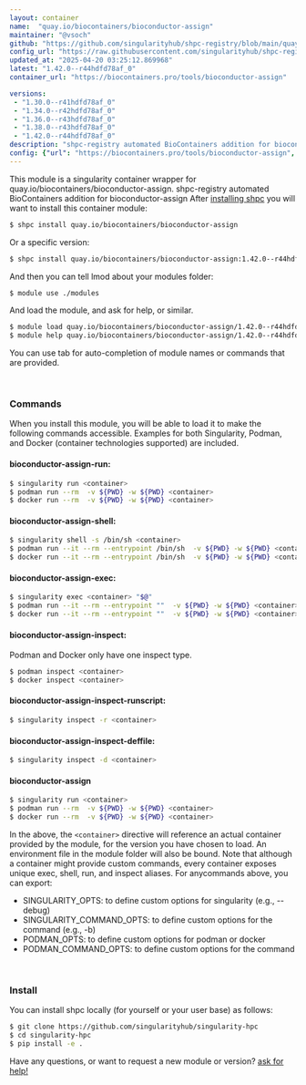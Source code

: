 ```yaml
---
layout: container
name:  "quay.io/biocontainers/bioconductor-assign"
maintainer: "@vsoch"
github: "https://github.com/singularityhub/shpc-registry/blob/main/quay.io/biocontainers/bioconductor-assign/container.yaml"
config_url: "https://raw.githubusercontent.com/singularityhub/shpc-registry/main/quay.io/biocontainers/bioconductor-assign/container.yaml"
updated_at: "2025-04-20 03:25:12.869968"
latest: "1.42.0--r44hdfd78af_0"
container_url: "https://biocontainers.pro/tools/bioconductor-assign"

versions:
 - "1.30.0--r41hdfd78af_0"
 - "1.34.0--r42hdfd78af_0"
 - "1.36.0--r43hdfd78af_0"
 - "1.38.0--r43hdfd78af_0"
 - "1.42.0--r44hdfd78af_0"
description: "shpc-registry automated BioContainers addition for bioconductor-assign"
config: {"url": "https://biocontainers.pro/tools/bioconductor-assign", "maintainer": "@vsoch", "description": "shpc-registry automated BioContainers addition for bioconductor-assign", "latest": {"1.42.0--r44hdfd78af_0": "sha256:f409901cf5b5f2c24e73dc1b9c3b444e259927ab288612eb5e8aed11f01da67c"}, "tags": {"1.30.0--r41hdfd78af_0": "sha256:e2f04a9ffbe243aeae66852971ff4678ee5107148b8a60b72185b037793ca37a", "1.34.0--r42hdfd78af_0": "sha256:dfff90002e0809b523dc72572befdc916d544395e2ac45f6ebc8d20b67dac424", "1.36.0--r43hdfd78af_0": "sha256:c0dda534195618e2534ca7a22cc6199aade203cb469a438faaf010e87309fa12", "1.38.0--r43hdfd78af_0": "sha256:6e4f83c0ce37e8fc1280b5a0393c9494511e9d12c45f7e61ff3b73a93d327b86", "1.42.0--r44hdfd78af_0": "sha256:f409901cf5b5f2c24e73dc1b9c3b444e259927ab288612eb5e8aed11f01da67c"}, "docker": "quay.io/biocontainers/bioconductor-assign"}
---
```


This module is a singularity container wrapper for quay.io/biocontainers/bioconductor-assign.
shpc-registry automated BioContainers addition for bioconductor-assign
After [installing shpc](#install) you will want to install this container module:


```bash
$ shpc install quay.io/biocontainers/bioconductor-assign
```

Or a specific version:

```bash
$ shpc install quay.io/biocontainers/bioconductor-assign:1.42.0--r44hdfd78af_0
```

And then you can tell lmod about your modules folder:

```bash
$ module use ./modules
```

And load the module, and ask for help, or similar.

```bash
$ module load quay.io/biocontainers/bioconductor-assign/1.42.0--r44hdfd78af_0
$ module help quay.io/biocontainers/bioconductor-assign/1.42.0--r44hdfd78af_0
```

You can use tab for auto-completion of module names or commands that are provided.

<br>

### Commands

When you install this module, you will be able to load it to make the following commands accessible.
Examples for both Singularity, Podman, and Docker (container technologies supported) are included.

#### bioconductor-assign-run:

```bash
$ singularity run <container>
$ podman run --rm  -v ${PWD} -w ${PWD} <container>
$ docker run --rm  -v ${PWD} -w ${PWD} <container>
```

#### bioconductor-assign-shell:

```bash
$ singularity shell -s /bin/sh <container>
$ podman run --it --rm --entrypoint /bin/sh  -v ${PWD} -w ${PWD} <container>
$ docker run --it --rm --entrypoint /bin/sh  -v ${PWD} -w ${PWD} <container>
```

#### bioconductor-assign-exec:

```bash
$ singularity exec <container> "$@"
$ podman run --it --rm --entrypoint ""  -v ${PWD} -w ${PWD} <container> "$@"
$ docker run --it --rm --entrypoint ""  -v ${PWD} -w ${PWD} <container> "$@"
```

#### bioconductor-assign-inspect:

Podman and Docker only have one inspect type.

```bash
$ podman inspect <container>
$ docker inspect <container>
```

#### bioconductor-assign-inspect-runscript:

```bash
$ singularity inspect -r <container>
```

#### bioconductor-assign-inspect-deffile:

```bash
$ singularity inspect -d <container>
```



#### bioconductor-assign

```bash
$ singularity run <container>
$ podman run --rm  -v ${PWD} -w ${PWD} <container>
$ docker run --rm  -v ${PWD} -w ${PWD} <container>
```


In the above, the `<container>` directive will reference an actual container provided
by the module, for the version you have chosen to load. An environment file in the
module folder will also be bound. Note that although a container
might provide custom commands, every container exposes unique exec, shell, run, and
inspect aliases. For anycommands above, you can export:

 - SINGULARITY_OPTS: to define custom options for singularity (e.g., --debug)
 - SINGULARITY_COMMAND_OPTS: to define custom options for the command (e.g., -b)
 - PODMAN_OPTS: to define custom options for podman or docker
 - PODMAN_COMMAND_OPTS: to define custom options for the command

<br>

### Install

You can install shpc locally (for yourself or your user base) as follows:

```bash
$ git clone https://github.com/singularityhub/singularity-hpc
$ cd singularity-hpc
$ pip install -e .
```

Have any questions, or want to request a new module or version? [ask for help!](https://github.com/singularityhub/singularity-hpc/issues)